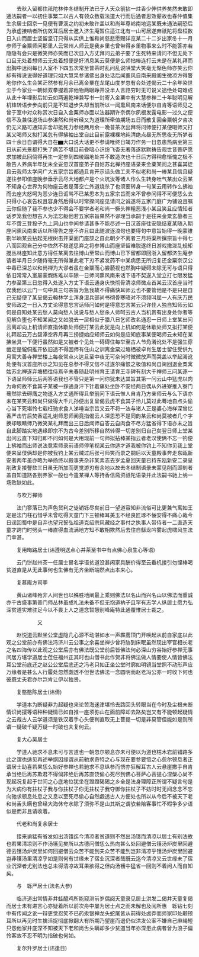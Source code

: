 <!-- { "loadSidebar": true } -->
　　去秋入留都住祗陀林仲冬结制开法已于人天众前拈一炷香少伸供养矣然未敢即通法嗣者一以初住事繁二以古人有领众数载法道大行而后通者思效颦故也春仲值集生余居士回京一见便有曹溪之约初未敢许盖以和尚年尊岭南地远某既未通法嗣恐后为承虚接响者所仿效耳后居士邀入济生庵暂住适江北有一山可居遂弃祇陀将盘桓数日入山而居士坚留坚订只得从实供上惟和尚慈悲愿赐详览某二十二岁出家冬十一月参师于金粟师问那里人云常州人师云是我乡里也曾带得乡里物事来么时不能答亦若隐隐有会只是微笑师亦笑而已次日入方丈拜问云弟子要了生死特来请问不但无处下口且无处着想师云无处着想便是好消息某云莫便是么师拈棒连打云未是在某礼拜而出胸中迷闷每日入室不下四五次常至普茶时乱问乱说哄堂大笑毫无惭色师亦笑云你却有得说说得好道理只如大慧杲参诸佛出身处话后闻薰风自南来殿阁生微凉方得瞥地你作么生会某茫然参有月余已离金粟在龙尾山度岁忽有会处述偈云二十余年染世尘于今家业一朝倾双拳握着非他物两眼睁开没半人言路穷时无可说义途绝处句难成从此十年埋影后如云如两遍乾坤兼写书一封寄入金粟中有大慧参禅二十年聪明见解机锋转语步步向前只是不知退步失却当前所以一闻熏风南来话便尔自肯等语师见之曾于室中对众称赏次日自入金粟师亦面以法器期许奈偶尔夙根发露电影一过久之便信不及兼往道场山参湛然和尚听经又为道理所牵值期场五日而散复回金粟朝夕咨决仍无义路可通知非舍却抵死力参经两月余一晚普茶次出拜将问师便打某便喝师又打某又喝师又拟打某忽有得拂袖出堂自此目前露裸裸地纯清绝点昼无所思夜无所梦者四十余日自谓得大自在▆大口说大话更不参请唯终日竭力作务一日忽患热病至第三日从前光景都打失了痛苦不堪目前昏暗心识纷飞杳无著落遂默默祷告观世音菩萨愿求加被此回倘得再生一定参到四棱蹋地处并不敢造次也十日后方得稍愈惭愧之极不敢告人养病半年犹未全妥忽汉首座弟子自姑苏北禅持座语录来金粟某阅之甚喜其徒且云我师太学问广大五家宗旨都通且肯开示话头做工夫不似老和尚一棒某且信且疑遂往参叩值座晚参垂示云尽大地都卢是个火坑汝等诸人作么生转身吐气某出众云某不知身心世界为何物座云者是落空亡外道烧杀了也须要转身一句某云用转作么拂袖而去座大怒呵为恶少连日诟骂不已某思本为五家宗旨而来不曾参问得不可便恁么去只得小心哀告权且容身然后得以时常探问座见请问之诚遂将五家门庭广为铺设且嘱云你但随了我不参也少不得会不要学者老和尚一橛头禅粗恶浅小某且笑且应情知者话罗笼我但想古人为法忘躯他若五家宗旨果然不谬理当承嗣于是往来金粟玄墓者三年不啻三登投子九上洞山也中间参请甚多不能尽述一日汉首座往安隐结夏某随入期座问熏风南来话以所得告之座不许且曰此随波逐浪句也要得句中意旨始得一晚蒙锥劄半晌某云拈起无根树击开渠面门座颔之自此朝夕不离者三月将渠所撰宗旨十得七八而回观自己分中依然不稳遂思弃之将参博山而座坚留难脱遂终日游戏撒泼乱规矩搅丛林座知此意方得任某离去往博山至常山而博山已下留都即回浙入留都济生庵参请者半月日夕随侍毫无所得兼此老下刃不紧发药不中某病思无所归复还金粟奈汉公中毒已深总以和尚禅为大谬者虽在金粟而心尝藐视也然胸中疑碍未除无可与语只得依旧常常入室屡蒙煆炼难以卒除一日师问熏风南来话下语不契遂入堂立打七限发猛力参至第三日忽得入处遂入方丈下语云通身庆快彻骨清凉师微点首某云汉首座当时误我他以云门一句中具三句宗旨为急我故不得痛快耳师云也不要管他是不是只是自己无疑便了某呈偈云翰林学士浑身湿兵部尚书彻骨寒晤对不须频叫屈一人有庆万民安师政之一日入方丈论得意忘言话师问如何是得意忘言某云只许佳人独自知师云如何是自知处某云愁人莫向愁人说说与愁人愁杀人师呵云古人当机贵有出身处你者等见解负堕也不知某闻之又如脱去一层相似于腊八日乞师改名通忍一日师上堂某出问云离却向上机请师直指休歇处师便打某云此犹是向上机如何是休歇处师又拟打某便礼拜起云万古碧潭空界月再三捞捷始应知师云如何是应知底事某便喝师云未知在某拂坐具一下便行虽然如是又被者个见处一碍碍住每举至古人节角淆讹处不是强生穿凿定是儱侗推开依旧透不得因师有住山之训离金粟过塘栖被卓肖生居士留住受供九月寓大善寺禅堂楼上每夜常点火达旦至中夜无可奈何时微微放声而哭盖以举起淆讹处便有汉首座所示之知见在总参不得又信不过遂尔痛恨之极值和尚自阃回退金粟寓姑苏北禅遂弃塘栖往侍焉辛未春随赴明州育王请育王寺碑有刻大千禅师三问某逐一下语呈师师云后两答语我也不管只是第一问你犹未达其旨其第一问云山中猛虎以肉为命何故不食其子某被一拶通身汗下针着痛处坐卧不安经两日偶从外进寮推入寮门蓦然除去碍膺之物遂入方丈通所得且举前问下语云惟人自肯乃方亲师云与么下语亦未在某笑云和尚只做得大千儿孙便出复呈偈云虎不食其子怜儿莫过此蓦地自点头偷心当下死堪怜七载枉驰求食人涕唾当宗旨又云不将一法与诸人正是婆心海样深曾忆香严击竹后焚香遥礼谢师恩师阅竟指偈云人深恩恐不是同韵某云和尚莫被者几个字换却眼睛师乃微笑某礼拜而出三日后闻师自答云自肉食不尽方猛省得下语亦未之旨自此脚踏实地遇缘即宗不为古今差别所移自然转得一切差别归自己矣翌日师上堂某出问云直下知归即不问如何是大用现前一句师拟拈棒某指云者老汉使俩不忘一钓便上拂袖而出师说法竟索师录前语师停笔视某云你适才道我被你钓上不知你见我上堂便来呈伎俩却是你被我钓上某云贼过后张弓师笑而录之嗣后以天童殿事奔走东瓯新安者两年虽亦略为举扬终以殿事夹杂非某素志去岁孟夏回天童已持东瓯新安二录呈削政复接謦欬三日虽无所加而更觉游刃有余地以故去冬结制语录未蒙见削而即刻者盖自知道路各别养家一般也今遣某禅人等持香信斋资祇陀语录并此法嗣书驰上纳一场败缺如此。

　　与吹万禅师

　　法门寥落已为声色货利之徒销铄尽矣前日一望道容知非流俗可比更兼气寓如王定是法门柱石惜乎未曾吃得天童门下三顿棒耳美玉不经良匠琢不佞安得不痛心哉今日迳回蜀中是自弃也望兄誓弘祖道克绍宗风藏经之事付之执事人带侍者一二直造天童才跨门时劈头一棒直得血流满地方知不敢相欺然后去住自繇龙吟雾起虎啸风生法门幸甚。

　　复用晦路居士(讳遵明送点心并茶至书中有点佛心泉生心等语)

　　云门饼赵州茶一任居士冒名学语贫道没甚闲家具酬价得至云垂机接引勿悭棒喝贫道直是从无此事何也生佛有无齐坐断端然点出本来心。

　　复慕庵方司李

　　黄山诸峰殆非人间世也以殊胜地阐最上乘则佛法以名山而兴名山以佛法而重诚亦千古盛事第普门师丛林虽成礼法未备不但无抱道衲子且罕有志学人纵居士愿力弘深贫道实难驻足今以不畏上人之道念暂憩别峰庵特此通覆惟居士裁之。

　　　　　　又

　　赵悦道云默坐公堂虚隐几心源不动湛如水一声霹雳顶门开唤起从前自家底以此观之公堂前亦有佛法冯济川云公事之余喜坐禅少曾将胁到床眠虽然现出宰官相长老之名四海传以此观之公堂后亦有佛法既公堂前后皆佛法何必深山穷谷始好参禅无事间居方堪学道居士莅任福州正其时也山僧书此作贺非将佛法做人情要使人情皆佛法耳公堂前底还之赵公公堂后底还之冯老只如正坐公堂时廓如明镜当堂照不动形声应万缘者是甚么人行履处忽然觑透不但世法佛法一念圆明而赵老冯公亦一时收下何也彼既丈夫君亦尔岂肯让伊以独贤。

　　复憨憨陈居士(讳倩)

　　学道本为断疑非为起疑也来论苦海迷津堪怜去路回头转眼当在今时及尘根未断情识尚撄等语种种疑情已如自推一座须弥山在面前障却去路矣岂又有不能顿起疑情之云哉古人云学道须是铁汉着手心头便判直取无上菩提一切是非莫管但能如是则所谓一疑破千疑万疑一时破也夫复何云。

　　复大心吴居士

　　学道人驰求不息未可与言道也一朝忽尔顿息亦未可便以为道也枯木岩前错路多此之谓也适见再述举纲因缘谓从前驰求奇特之心与现在要参要悟之心忽尔顿息者正谓居士助喜若果恁么始好参禅也若驰求不息纵参而悟亦狂解耳古人云悬崖撒手自肯承当绝后再苏欺君不得倘非绝后再苏直饶偷心死尽到佛心菩萨心菩提心涅槃心尚不现起况复起于世间之心底地位犹坐在蹬蹬碣碣之乡全是法身理障正所谓不疑言句是为大病你有拄杖子我与你拄杖子你无拄杖子我夺御你拄杖子不妨时时无间念念不忘向驰求顿息处息之又息以至死尽偷心自然觑透古人方便处也所以从今后不被天下老和尚舌头瞒也曾经大海休夸水除了须弥不是山其斯之谓欤若陪客事忙不暇争多少语似是而非且请收着。

　　代老和尚复余居士

　　接来谕猛有省发如出汤镬迄今清凉者贫道则不然出汤镬而清凉以居士有别法故也若果清凉则不作汤镬见矣所以古德问僧恁么热向甚么处回避僧云镬汤炉炭里回避德云镬汤炉炭里如何回避僧云众苦不能到夫众苦不能到岂非清凉乎镬汤炉炭里回避岂非镬汤里清凉乎如是则何有世缘未了宿业沉深者哉既云迄今清凉又云世缘未了宿业沉深者尤别法也总未得清凉故耳果欲得之但向汤镬中猛省一回则不着问人而自知矣。

　　与　轹严居士(法名大参)

　　临济道出常情非井蛙醯鸡所能窥测前岁偶阅天童录见居士洪发二偈并天童复偈而居士未有进言心亦疑着所以前次舟中屡为居士点之而未解也及阅所惠　轹钻七刻中有传闻之讹一辩更觉忍笑不已药汞银禅龙头蛇尾皆从前得处卤莽而师家印处颟顸耳所以再见时生擒活捉彻底掀翻大有所期乃望崖而退仍似洪发公案不嫌自己麻绳短只怨他家井底深不知被天下老和尚舌头瞒却多少贫道当年亦深患此病者曾为浪子偏怜客故不忍不明为指破也何如。

　　复尔升罗居士(讳逢日)

